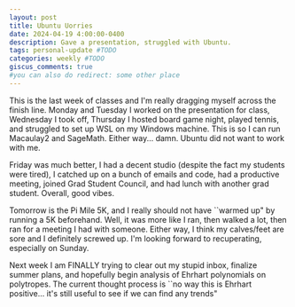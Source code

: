 ```yaml
---
layout: post
title: Ubuntu Uorries
date: 2024-04-19 4:00:00-0400
description: Gave a presentation, struggled with Ubuntu.
tags: personal-update #TODO
categories: weekly #TODO
giscus_comments: true
#you can also do redirect: some other place
---
```

This is the last week of classes and I'm really dragging myself across the finish line. Monday and Tuesday I worked on the presentation for class, Wednesday I took off, Thursday I hosted board game night, played tennis, and struggled to set up WSL on my Windows machine. This is so I can run Macaulay2 and SageMath. Either way... damn. Ubuntu did not want to work with me.

Friday was much better, I had a decent studio (despite the fact my students were tired), I catched up on a bunch of emails and code, had a productive meeting, joined Grad Student Council, and had lunch with another grad student. Overall, good vibes.

Tomorrow is the Pi Mile 5K, and I really should not have ``warmed up" by running a 5K beforehand. Well, it was more like I ran, then walked a lot, then ran for a meeting I had with someone. Either way, I think my calves/feet are sore and I definitely screwed up. I'm looking forward to recuperating, especially on Sunday.

Next week I am FINALLY trying to clear out my stupid inbox, finalize summer plans, and hopefully begin analysis of Ehrhart polynomials on polytropes. The current thought process is ``no way this is Ehrhart positive... it's still useful to see if we can find any trends"
